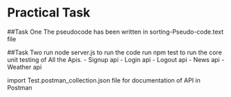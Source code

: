 # Practical Task
##Task One
The pseudocode has been written in sorting-Pseudo-code.text file

##Task Two
run node server.js to run the code
run npm test to run the core unit testing of All the Apis.
    -  Signup api
    -  Login api
    -  Logout api
    -  News api
    -  Weather api

import Test.postman_collection.json file for documentation of API in Postman